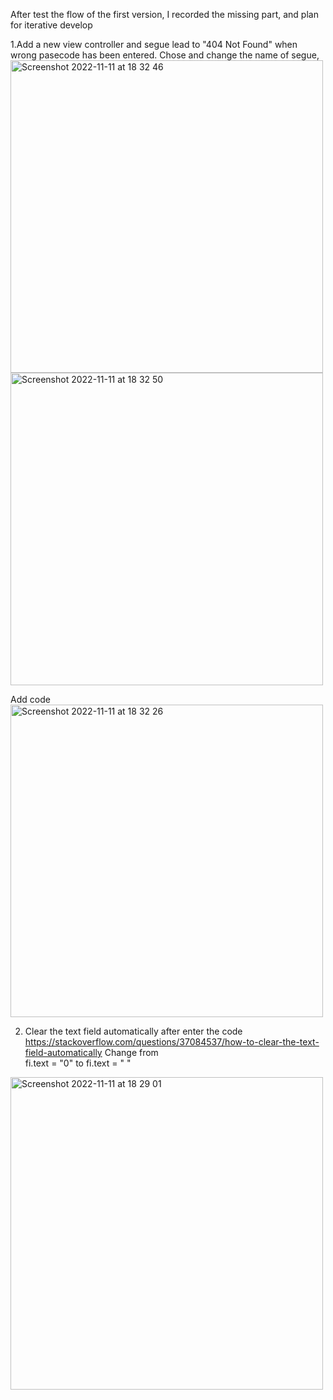 After test the flow of the first version, I recorded the missing part, and plan for iterative develop  

1.Add a new view controller and segue lead to "404 Not Found" when wrong pasecode has been entered.
  Chose and change the name of segue,  
  <img width="500" alt="Screenshot 2022-11-11 at 18 32 46" src="https://user-images.githubusercontent.com/91618091/201407985-ddb37f53-e6c6-4e8d-b7c6-abef1be5133c.png">  
  <img width="500" alt="Screenshot 2022-11-11 at 18 32 50" src="https://user-images.githubusercontent.com/91618091/201407964-303426db-de89-4085-a868-8c0b4a656922.png">  
  
Add code  
  <img width="500" alt="Screenshot 2022-11-11 at 18 32 26" src="https://user-images.githubusercontent.com/91618091/201407859-644dc483-a548-46a0-aec5-96976c7f1fd5.png">  
  
    
2. Clear the text field automatically after enter the code  
  https://stackoverflow.com/questions/37084537/how-to-clear-the-text-field-automatically
  Change from   
  fi.text = "0"
  to
  fi.text = " "
  <img width="500" alt="Screenshot 2022-11-11 at 18 29 01" src="https://user-images.githubusercontent.com/91618091/201406008-d4345ac3-2359-4bd8-a1a2-f703d6efea95.png">  
  
 
